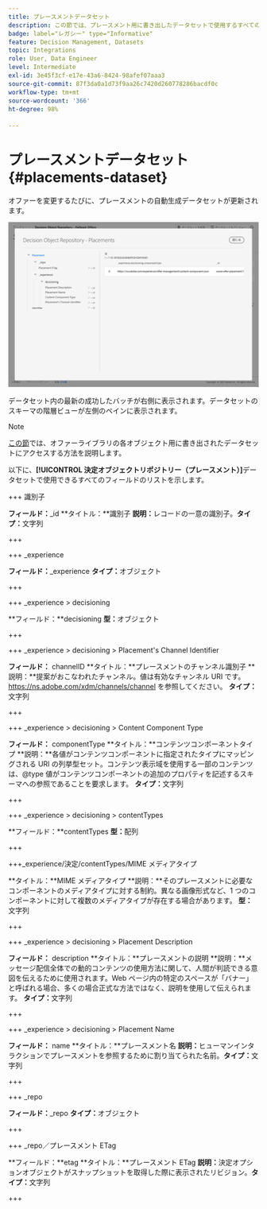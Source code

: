 ```yaml
---
title: プレースメントデータセット
description: この節では、プレースメント用に書き出したデータセットで使用するすべてのフィールドをリストします。
badge: label="レガシー" type="Informative"
feature: Decision Management, Datasets
topic: Integrations
role: User, Data Engineer
level: Intermediate
exl-id: 3e45f3cf-e17e-43a6-8424-98afef07aaa3
source-git-commit: 87f3da0a1d73f9aa26c7420d260778286bacdf0c
workflow-type: tm+mt
source-wordcount: '366'
ht-degree: 98%

---
```


# プレースメントデータセット {#placements-dataset}

オファーを変更するたびに、プレースメントの自動生成データセットが更新されます。

![](../assets/dataset-placements.png)

データセット内の最新の成功したバッチが右側に表示されます。データセットのスキーマの階層ビューが左側のペインに表示されます。


>[!NOTE]
>
>[この節](../export-catalog/access-dataset.md)では、オファーライブラリの各オブジェクト用に書き出されたデータセットにアクセスする方法を説明します。

以下に、**[!UICONTROL 決定オブジェクトリポジトリー（プレースメント）]**&#x200B;データセットで使用できるすべてのフィールドのリストを示します。

<!--A placement describes a location or place in a personalized message. It is used to set technical constraints for content that the personalization decision supplies. The placement also represents a request to produce certain types of metrics when an experience event is produced where this placement is involved. For instance, the placement facilitates a personalized clickable image inside an email shown to an end-user. The placement may for instance request from the assembled experience that the click on its image gets reported in an experience event with a metric https://ns.adobe.com/xdm/data/metrics/web/linkclicks and a reference to this placement.-->

+++ 識別子

**フィールド：**_id
**タイトル：**識別子
**説明：**&#x200B;レコードの一意の識別子。**タイプ：**&#x200B;文字列

+++

+++ _experience

**フィールド：**_experience
**タイプ：**&#x200B;オブジェクト

+++

+++ _experience > decisioning

**フィールド：**decisioning
**型：**&#x200B;オブジェクト

+++

+++ _experience > decisioning > Placement&#39;s Channel Identifier

**フィールド：** channelID
**タイトル：**プレースメントのチャンネル識別子
**説明：**提案がおこなわれたチャンネル。値は有効なチャンネル URI です。https://ns.adobe.com/xdm/channels/channel を参照してください。
**タイプ：**&#x200B;文字列

+++

+++ _experience > decisioning > Content Component Type

**フィールド：** componentType
**タイトル：**コンテンツコンポーネントタイプ
**説明：**各値がコンテンツコンポーネントに指定されたタイプにマッピングされる URI の列挙型セット。コンテンツ表示域を使用する一部のコンテンツは、@type 値がコンテンツコンポーネントの追加のプロパティを記述するスキーマへの参照であることを要求します。
**タイプ：**&#x200B;文字列

+++

+++ _experience > decisioning > contentTypes

**フィールド：**contentTypes
**型：**&#x200B;配列

+++

+++_experience/決定/contentTypes/MIME メディアタイプ

**タイトル：**MIME メディアタイプ
**説明：**そのプレースメントに必要なコンポーネントのメディアタイプに対する制約。異なる画像形式など、1 つのコンポーネントに対して複数のメディアタイプが存在する場合があります。
**型：**&#x200B;文字列

+++

+++ _experience > decisioning > Placement Description

**フィールド：** description
**タイトル：**プレースメントの説明
**説明：**メッセージ配信全体での動的コンテンツの使用方法に関して、人間が判読できる意図を伝えるために使用されます。Web ページ内の特定のスペースが「バナー」と呼ばれる場合、多くの場合正式な方法ではなく、説明を使用して伝えられます。
**タイプ：**&#x200B;文字列

+++

+++ _experience > decisioning > Placement Name

**フィールド：** name
**タイトル：**プレースメント名
**説明：**&#x200B;ヒューマンインタラクションでプレースメントを参照するために割り当てられた名前。**タイプ：**&#x200B;文字列

+++

+++ _repo

**フィールド：**_repo
**タイプ：**&#x200B;オブジェクト

+++

+++ _repo／プレースメント ETag

**フィールド：**etag
**タイトル：**プレースメント ETag
**説明：**&#x200B;決定オプションオブジェクトがスナップショットを取得した際に表示されたリビジョン。**タイプ：**&#x200B;文字列

+++
